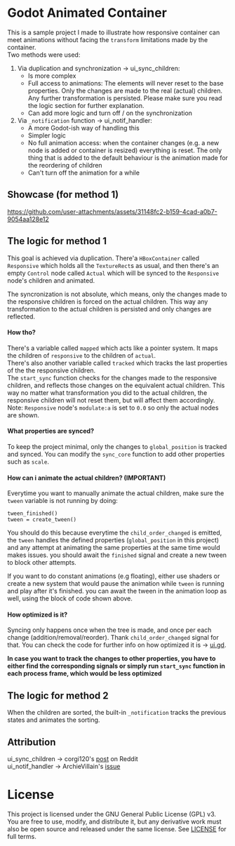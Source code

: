 # Godot Animated Container

This is a sample project I made to illustrate how responsive container can meet
animations without facing the `transform` limitations made by the container.  
Two methods were used:
1. Via duplication and synchronization -> ui_sync_children:
    - Is more complex
    - Full access to animations: The elements will never reset to the base properties.
    Only the changes are made to the real (actual) children. Any further transformation is persisted.
    Please make sure you read the logic section for further explanation.
    - Can add more logic and turn off / on the synchronization
2. Via `_notification` function -> ui_notif_handler:
    - A more Godot-ish way of handling this
    - Simpler logic
    - No full animation access: when the container changes (e.g. a new node is added or container is resized)
    everything is reset. The only thing that is added to the default behaviour is
    the animation made for the reordering of children
    - Can't turn off the animation for a while

## Showcase (for method 1)

https://github.com/user-attachments/assets/31148fc2-b159-4cad-a0b7-9054aa128e12

## The logic for method 1

This goal is achieved via duplication. There'a `HBoxContainer` called `Responsive`
which holds all the `TextureRect`s as usual, and then there's an empty `Control` node
called `Actual` which will be synced to the `Responsive` node's children and animated.

The syncronization is not absolute, which means, only the changes made to the responsive
children is forced on the actual children. This way any transformation to the actual
children is persisted and only changes are reflected.

#### How tho?

There's a variable called `mapped` which acts like a pointer system. It maps the children of
`responsive` to the children of `actual`.  
There's also another variable called `tracked` which tracks the last properties of the the
responsive children.  
The `start_sync` function checks for the changes made to the responsive children, and reflects
those changes on the equivalent actual children. This way no matter what transformation you did to the
actual children, the responsive children will not reset them, but will affect them accordingly.  
Note: `Responsive` node's `modulate:a` is set to `0.0` so only the actual nodes are shown.  

#### What properties are synced?

To keep the project minimal, only the changes to `global_position` is tracked and synced.
You can modify the `sync_core` function to add other properties such as `scale`.

#### How can i animate the actual children? (IMPORTANT)

Everytime you want to manually animate the actual children, make sure the `tween` variable
is not running by doing:

    tween_finished()
	tween = create_tween()

You should do this because everytime the `child_order_changed` is emitted,
the `tween` handles the defined properties (`global_position` in this project)
and any attempt at animating the same properties at the same time would makes issues.
you should await the `finished` signal and create a new tween to block other attempts.  

If you want to do constant animations (e.g floating), either use shaders or create
a new system that would pause the animation while `tween` is running and play after
it's finished. you can await the tween in the animation loop as well, using the block of
code shown above.

#### How optimized is it?

Syncing only happens once when the tree is made, and once per each change (addition/removal/reorder).
Thank `child_order_changed` signal for that. You can check the code for further info on how
optimized it is -> [ui.gd](ui_sync_children/ui.gd).

<b>In case you want to track the changes to other properties, you have to either find the
corresponding signals or simply run `start_sync` function in each process frame, which would
be less optimized</b>

## The logic for method 2

When the children are sorted, the built-in `_notification` tracks the previous
states and animates the sorting.

## Attribution

ui_sync_children -> corgi120's [post](https://www.reddit.com/r/godot/comments/x00qc4/turn_order_ui_trick_to_animate_children_inside/) on Reddit  
ui_notif_handler -> ArchieVillain's [issue](https://github.com/godotengine/godot-proposals/issues/9616)

# License

This project is licensed under the GNU General Public License (GPL) v3. You are free to use, modify, and distribute it, but any derivative work must also be open source and released under the same license. See [LICENSE](https://www.gnu.org/licenses/gpl-3.0.en.html) for full terms.